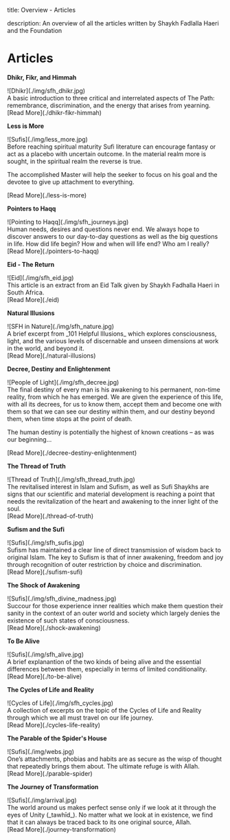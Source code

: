 title: Overview - Articles

description: An overview of all the articles written by Shaykh Fadlalla Haeri and the Foundation

# Articles

<div markdown="1" class="card article sidebar center">

**Dhikr, Fikr, and Himmah**

<div markdown="2" class="article-image">
![Dhikr](./img/sfh_dhikr.jpg)
</div>

<div markdown="3" class="article-para">
A basic introduction to three critical and interrelated aspects of The Path: remembrance, discrimination, and the energy that arises from yearning.
</div>

<div markdown="3" class="article-link">
[Read More](./dhikr-fikr-himmah)
</div>

</div>

<div markdown="1" class="card article sidebar center">

**Less is More**

<div markdown="2" class="article-image">
![Sufis](./img/less_more.jpg)
</div>

<div markdown="3" class="article-para">
Before reaching spiritual maturity Sufi literature can encourage fantasy or act as a placebo with uncertain outcome. In the material realm more is sought, in the spiritual realm the reverse is true.

The accomplished Master will help the seeker to focus on his goal and the devotee to give up attachment to everything.
</div>

<div markdown="3" class="article-link">
[Read More](./less-is-more)
</div>

</div>

<div markdown="1" class="card article sidebar center">

**Pointers to Haqq**

<div markdown="2" class="article-image">
![Pointing to Haqq](./img/sfh_journeys.jpg)
</div>

<div markdown="3" class="article-para">
Human needs, desires and questions never end. We always hope to discover answers to our day-to-day questions as well as the big questions in life. How did life begin? How and when will life end? Who am I really?
</div>

<div markdown="3" class="article-link">
[Read More](./pointers-to-haqq)
</div>

</div>

<div markdown="1" class="card article sidebar center">

**Eid - The Return**

<div markdown="2" class="article-image">
![Eid](./img/sfh_eid.jpg)
</div>

<div markdown="3" class="article-para">
This article is an extract from an Eid Talk given by Shaykh Fadhalla Haeri in South Africa.
</div>

<div markdown="3" class="article-link">
[Read More](./eid)
</div>

</div>

<div markdown="1" class="card article sidebar center">

**Natural Illusions**

<div markdown="2" class="article-image">
![SFH in Nature](./img/sfh_nature.jpg)
</div>

<div markdown="3" class="article-para">
A brief excerpt from _101 Helpful Illusions_ which explores consciousness, light, and the various levels of discernable and unseen dimensions at work in the world, and beyond it.
</div>

<div markdown="3" class="article-link">
[Read More](./natural-illusions)
</div>

</div>

<div markdown="1" class="card article sidebar center">

**Decree, Destiny and Enlightenment**

<div markdown="2" class="article-image">
![People of Light](./img/sfh_decree.jpg)
</div>

<div markdown="3" class="article-para">
The final destiny of every man is his awakening to his permanent, non-time reality, from which he has emerged. We are given the experience of this life, with all its decrees, for us to know them, accept them and become one with them so that we can see our destiny within them, and our destiny beyond them, when time stops at the point of death.

The human destiny is potentially the highest of known creations – as was our beginning...
</div>

<div markdown="3" class="article-link">
[Read More](./decree-destiny-enlightenment)
</div>

</div>

<div markdown="1" class="card article sidebar center">

**The Thread of Truth**

<div markdown="2" class="article-image">
![Thread of Truth](./img/sfh_thread_truth.jpg)
</div>

<div markdown="3" class="article-para">
The revitalised interest in Islam and Sufism, as well as Sufi Shaykhs are signs that our scientific and material development is reaching a point that needs the revitalization of the heart and awakening to the inner light of the soul.
</div>

<div markdown="3" class="article-link">
[Read More](./thread-of-truth)
</div>

</div>

<div markdown="1" class="card article sidebar center">

**Sufism and the Sufi**

<div markdown="2" class="article-image">
![Sufis](./img/sfh_sufis.jpg)
</div>

<div markdown="3" class="article-para">
Sufism has maintained a clear line of direct transmission of wisdom back to original Islam. The key to Sufism is that of inner awakening, freedom and joy through recognition of outer restriction by choice and discrimination.
</div>

<div markdown="3" class="article-link">
[Read More](./sufism-sufi)
</div>

</div>

<div markdown="1" class="card article sidebar center">

**The Shock of Awakening**

<div markdown="2" class="article-image">
![Sufis](./img/sfh_divine_madness.jpg)
</div>

<div markdown="3" class="article-para">
Succour for those experience inner realities which make them question their sanity in the context of an outer world and society which largely denies the existence of such states of consciousness.
</div>

<div markdown="3" class="article-link">
[Read More](./shock-awakening)
</div>

</div>

<div markdown="1" class="card article sidebar center">

**To Be Alive**

<div markdown="2" class="article-image">
![Sufis](./img/sfh_alive.jpg)
</div>

<div markdown="3" class="article-para">
A brief explanantion of the two kinds of being alive and the essential differences between them, especially in terms of limited conditionality.
</div>

<div markdown="3" class="article-link">
[Read More](./to-be-alive)
</div>

</div>

<div markdown="1" class="card article sidebar center">

**The Cycles of Life and Reality**

<div markdown="2" class="article-image">
![Cycles of Life](./img/sfh_cycles.jpg)
</div>

<div markdown="3" class="article-para">
A collection of excerpts on the topic of the Cycles of Life and Reality through which we all must travel on our life journey.
</div>

<div markdown="3" class="article-link">
[Read More](./cycles-life-reality)
</div>

</div>

<div markdown="1" class="card article sidebar center">

**The Parable of the Spider's House**

<div markdown="2" class="article-image">
![Sufis](./img/webs.jpg)
</div>

<div markdown="3" class="article-para">
One’s attachments, phobias and habits are as secure as the wisp of thought that repeatedly brings them about. The ultimate refuge is with Allah.
</div>

<div markdown="3" class="article-link">
[Read More](./parable-spider)
</div>

</div>

<div markdown="1" class="card article sidebar center">

**The Journey of Transformation**

<div markdown="2" class="article-image">
![Sufis](./img/arrival.jpg)
</div>

<div markdown="3" class="article-para">
The world around us makes perfect sense only if we look at it through the eyes of Unity (_tawhīd_). No matter what we look at in existence, we find that it can always be traced back to its one original source, Allah.
</div>

<div markdown="3" class="article-link">
[Read More](./journey-transformation)
</div>

</div>